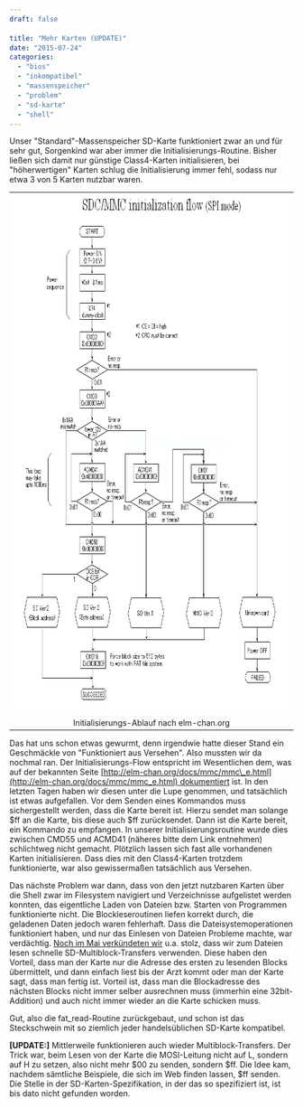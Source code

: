 ```yaml
---
draft: false

title: "Mehr Karten (UPDATE)"
date: "2015-07-24"
categories: 
  - "bios"
  - "inkompatibel"
  - "massenspeicher"
  - "problem"
  - "sd-karte"
  - "shell"
---
```


Unser "Standard"-Massenspeicher SD-Karte funktioniert zwar an und für sehr gut, Sorgenkind war aber immer die Initialisierungs-Routine. Bisher ließen sich damit nur günstige Class4-Karten initialisieren, bei "höherwertigen" Karten schlug die Initialisierung immer fehl, sodass nur etwa 3 von 5 Karten nutzbar waren.

<table style="margin-left:auto;margin-right:auto;text-align:center;" cellspacing="0" cellpadding="0" align="center"><tbody><tr><td style="text-align:center;"><img class="alignnone size-full wp-image-594" src="images/sdinit.png" alt="sdinit" width="850" height="920"></td></tr><tr><td style="text-align:center;">Initialisierungs-Ablauf nach elm-chan.org</td></tr></tbody></table>

Das hat uns schon etwas gewurmt, denn irgendwie hatte dieser Stand ein Geschmäckle von "Funktioniert aus Versehen". Also mussten wir da nochmal ran. Der Initialisierungs-Flow entspricht im Wesentlichen dem, was auf der bekannten Seite [http://elm-chan.org/docs/mmc/mmc\_e.html](http://elm-chan.org/docs/mmc/mmc_e.html) dokumentiert ist. In den letzten Tagen haben wir diesen unter die Lupe genommen, und tatsächlich ist etwas aufgefallen. Vor dem Senden eines Kommandos muss sichergestellt werden, dass die Karte bereit ist. Hierzu sendet man solange $ff an die Karte, bis diese auch $ff zurücksendet. Dann ist die Karte bereit, ein Kommando zu empfangen. In unserer Initialisierungsroutine wurde dies zwischen CMD55 und ACMD41 (näheres bitte dem Link entnehmen) schlichtweg nicht gemacht. Plötzlich lassen sich fast alle vorhandenen Karten initialisieren. Dass dies mit den Class4-Karten trotzdem funktionierte, war also gewissermaßen tatsächlich aus Versehen.

Das nächste Problem war dann, dass von den jetzt nutzbaren Karten über die Shell zwar im Filesystem navigiert und Verzeichnisse aufgelistet werden konnten, das eigentliche Laden von Dateien bzw. Starten von Programmen funktionierte nicht. Die Blockleseroutinen liefen korrekt durch, die geladenen Daten jedoch waren fehlerhaft. Dass die Dateisystemoperationen funktioniert haben, und nur das Einlesen von Dateien Probleme machte, war verdächtig. [Noch im Mai verkündeten wir](http://wordpress.steckschwein.de/wordpress/index.php/2015/05/20/filesystem-und-shell/) u.a. stolz, dass wir zum Dateien lesen schnelle SD-Multiblock-Transfers verwenden. Diese haben den Vorteil, dass man der Karte nur die Adresse des ersten zu lesenden Blocks übermittelt, und dann einfach liest bis der Arzt kommt oder man der Karte sagt, dass man fertig ist. Vorteil ist, dass man die Blockadresse des nächsten Blocks nicht immer selber ausrechnen muss (immerhin eine 32bit-Addition) und auch nicht immer wieder an die Karte schicken muss.

Gut, also die fat\_read-Routine zurückgebaut, und schon ist das Steckschwein mit so ziemlich jeder handelsüblichen SD-Karte kompatibel.

**\[UPDATE:\]** Mittlerweile funktionieren auch wieder Multiblock-Transfers. Der Trick war, beim Lesen von der Karte die MOSI-Leitung nicht auf L, sondern auf H zu setzen, also nicht mehr $00 zu senden, sondern $ff. Die Idee kam, nachdem sämtliche Beispiele, die sich im Web finden lassen, $ff senden. Die Stelle in der SD-Karten-Spezifikation, in der das so spezifiziert ist, ist bis dato nicht gefunden worden.
